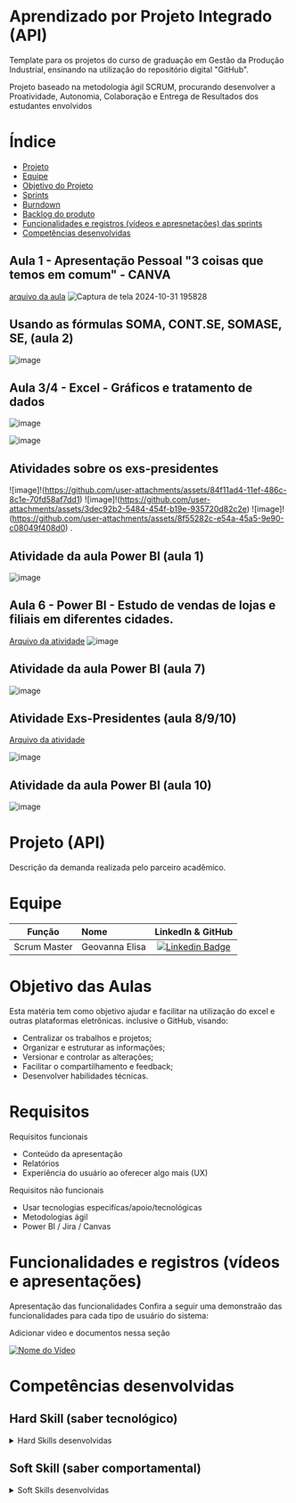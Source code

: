 # Aprendizado por Projeto Integrado (API)

Template para os projetos do curso de graduação em Gestão da Produção Industrial, ensinando na utilização do repositório digital "GitHub". 

Projeto baseado na metodologia ágil SCRUM, procurando desenvolver a Proatividade, Autonomia, Colaboração e Entrega de Resultados dos estudantes envolvidos

# Índice

* [Projeto](#projeto-template)
* [Equipe](#equipe)
* [Objetivo do Projeto](#objetivo-do-projeto)
* [Sprints](#Sprints)
* [Burndown](#Burndown)
* [Backlog do produto](#Backlog-do-produto)
* [Funcionalidades e registros (vídeos e apresnetações) das sprints](#uncionalidades-e-registros-(vídeos-e-apresnetações)-das-sprints)
* [Competências desenvolvidas](#competências-desenvolvidas)
  
## Aula 1 - Apresentação Pessoal "3 coisas que temos em comum" - CANVA
[arquivo da aula](https://github.com/marianosergio/Informatica-GPI-1-2024/blob/c83f89830b1b5392c3866b8006bd9841f113ff58/Apresenta%C3%A7%C3%A3o%20de%20brainstorm%20minimalista%20verde%20e%20preto_20240812_195619_0000%20(1)_compressed.pdf)
![Captura de tela 2024-10-31 195828](https://github.com/user-attachments/assets/cfdc53e3-ddc2-4634-81c4-a860e89d4a89)

## Usando as fórmulas  SOMA, CONT.SE, SOMASE, SE, (aula 2)
![image](https://github.com/user-attachments/assets/8dbde52e-75dc-4567-bd0d-e7489abe39b6)

## Aula 3/4 - Excel - Gráficos e tratamento de dados
![image](https://github.com/user-attachments/assets/3213c554-7b8c-40b3-8274-f5c2bb226175)

![image](https://github.com/user-attachments/assets/3213c554-7b8c-40b3-8274-f5c2bb226175)

## Atividades sobre os exs-presidentes
![image]!(https://github.com/user-attachments/assets/84f11ad4-11ef-486c-8c1e-70fd58af7dd1)
![image]!(https://github.com/user-attachments/assets/3dec92b2-5484-454f-b19e-935720d82c2e)
![image]!(https://github.com/user-attachments/assets/8f55282c-e54a-45a5-9e90-c08049f408d0)
.
## Atividade da aula Power BI (aula 1)

![image](https://github.com/user-attachments/assets/5760cef9-b0b7-44c2-9e3f-694700d3afa9)

## Aula 6 - Power BI - Estudo de vendas de lojas e filiais em diferentes cidades.
[Arquivo da atividade](https://github.com/marianosergio/Informatica-GPI-1-2024/blob/fd1d185fe45a7917034f71ff70628ca0a2016293/dados%20das%20filiais.pbix)
![image](https://github.com/user-attachments/assets/da8ea3dc-613b-4dc9-bfe9-03a357617445)


## Atividade da aula Power BI (aula 7)
![image](https://github.com/user-attachments/assets/076df799-2009-48a4-960e-868d1fcba271)


## Atividade Exs-Presidentes (aula 8/9/10)
[Arquivo da atividade](https://github.com/marianosergio/Informatica-GPI-1-2024/blob/9f58de5acd31f06c882b8abd338fd151e63323fd/powerb2.pbix)

![image](https://github.com/user-attachments/assets/a39800d4-f800-4ffb-a9da-017225f72872)

## Atividade da aula Power BI (aula 10)
![image](https://github.com/user-attachments/assets/8913710c-666e-4885-9cb6-e027097a792c)


# Projeto (API) 
Descrição da demanda realizada pelo parceiro acadêmico.

# Equipe
|    Função     | Nome                                  |                                                                                                                                                      LinkedIn & GitHub                                                                                                                                                      |
| :-----------: | :------------------------------------ | :-------------------------------------------------------------------------------------------------------------------------------------------------------------------------------------------------------------------------------------------------------------------------------------------------------------------------: |
| Scrum Master |   Geovanna Elisa         |     [![Linkedin Badge](https://img.shields.io/badge/Linkedin-blue?style=flat-square&logo=Linkedin&logoColor=white)](https://www.linkedin.com/in/geovanna-elisa-4992b2329/)              |


# Objetivo das Aulas
Esta matéria tem como objetivo ajudar e facilitar na utilização do excel e outras plataformas eletrônicas. inclusive o GitHub, visando:
* Centralizar os trabalhos e projetos;
* Organizar e estruturar as informações;
* Versionar e controlar as alterações;
* Facilitar o compartilhamento e feedback;
* Desenvolver habilidades técnicas.



# Requisitos

Requisitos funcionais 
- Conteúdo da apresentação   
- Relatórios 
- Experiência do usuário ao oferecer algo mais (UX)

  
Requisitos não funcionais
- Usar tecnologias especifícas/apoio/tecnológicas
- Metodologias ágil
- Power BI / Jira / Canvas
  




# Funcionalidades e registros (vídeos e apresentações)

Apresentação das funcionalidades
Confira a seguir uma demonstraão das funcionalidades para cada tipo de usuário do sistema:

Adicionar video e documentos nessa seção

[![Nome do Vídeo](https://img.youtube.com/vi/pBy1zgt0XPc/0.jpg)](https://www.youtube.com/embed/pBy1zgt0XPc)

# Competências desenvolvidas

## Hard Skill (saber tecnológico)
<details>
<summary>Hard Skills desenvolvidas</summary>
  
| Tecnologia/Metodologia | Classificação |
| ---------------------- | ------------- |
| GitHub | ★ ★ ★ ★ ★ ★ ★ ☆ ☆ ☆ |
| Gestão de Projetos | ★ ★ ★ ★ ★ ★ ☆ ☆ ☆ ☆ |
| Scrum Master | ★ ★ ★ ★ ★ ★ ★ ☆ ☆ ☆ |
| Prodct Owner | ★ ★ ★ ★ ★ ★ ★ ☆ ☆ ☆ |
| Markdown | ★ ★ ★ ★ ★ ★ ★ ☆ ☆ ☆ |
| Git Projects | ★ ★ ★ ★ ★ ★ ★ ☆ ☆ ☆ |
 
</details>

## Soft Skill (saber comportamental)
<details>
<summary>Soft Skills desenvolvidas</summary>

| Habilidades | Classificação |
| ---------------------- | ------------- |
| Colaboração | ★ ★ ★ ★ ★ ☆ ☆ ☆ ☆ ☆ |
| Proatividade| ★ ★ ★ ★ ★ ★ ☆ ☆ ☆ ☆ |
| Pensamento Crítico | ★ ★ ★ ★ ★ ★ ★ ☆ ☆ ☆ |
| Gerenciamento de Tempo | ★ ★ ★ ★ ★ ★ ★ ☆ ☆ ☆ |
| Adaptabilidade | ★ ★ ★ ★ ★ ★ ★ ☆ ☆ ☆ |
| Resiliência | ★ ★ ★ ★ ★ ★ ★ ☆ ☆ ☆ |

</details>
